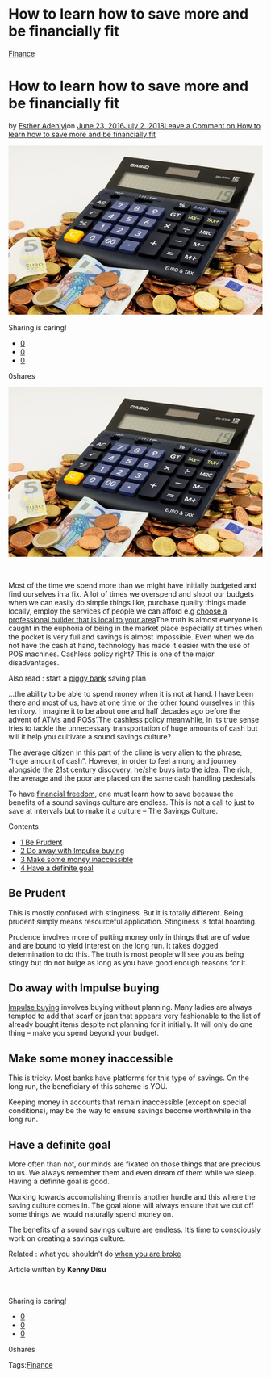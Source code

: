 # How to learn how to save more and be financially fit

[Finance](https://estheradeniyi.com/category/finance/)
# How to learn how to save more and be financially fit

by [Esther Adeniyi](https://estheradeniyi.com/author/esther-adeniyi/)on [June 23, 2016July 2, 2018](https://estheradeniyi.com/developing-savings-culture/)[Leave a Comment on How to learn how to save more and be financially fit](https://estheradeniyi.com/developing-savings-culture/#respond)

![](images\howtosave.jpg)

Sharing is caring!

- [0](https://www.facebook.com/sharer/sharer.php?u=https%3A%2F%2Festheradeniyi.com%2Fdeveloping-savings-culture%2F&amp;t=How%20to%20learn%20how%20to%20save%20more%20and%20be%20financially%20fit)
- [0](https://twitter.com/intent/tweet?text=How%20to%20learn%20how%20to%20save%20more%20and%20be%20financially%20fit&amp;url=https%3A%2F%2Festheradeniyi.com%2Fdeveloping-savings-culture%2F)
- [0](#)

0shares

[![savings culture](images\howtosave.jpg)](images\howtosave.jpg)

&#xA0;

Most of the time we spend more than we might have initially budgeted and find ourselves in a fix. A lot of times we overspend and shoot our budgets when we can easily do simple things like, purchase quality things made locally, employ the services of people we can afford e.g&#xA0;[choose a professional builder that is local to your area](http://newlineconstruction.co.uk/builders-chiswick-w4/)The truth is almost everyone is caught in the euphoria of being in the market place especially at times when the pocket is very full and savings is almost impossible. Even when we do not have the cash at hand, technology has made it easier with the use of POS machines. Cashless policy right? This is one of the major disadvantages.

Also read : start a [piggy bank](https://www.estheradeniyi.com/how-to-start-piggy-bank-saving-plan-for?m=1) saving plan

&#x2026;the ability to be able to spend money when it is not at hand. I have been there and most of us, have at one time or the other found ourselves in this territory. I imagine it to be about one and half decades ago before the advent of ATMs and POSs&#x2019;.The cashless policy meanwhile, in its true sense tries to tackle the unnecessary transportation of huge amounts of cash but will it help you cultivate a sound savings culture?

The average citizen in this part of the clime is very alien to the phrase; &#x201C;huge amount of cash&#x201D;. However, in order to feel among and journey alongside the 21st century discovery, he/she buys into the idea. The rich, the average and the poor are placed on the same cash handling pedestals.

To have [financial freedom](https://www.estheradeniyi.com/financial-fitness-in-2016), one must learn how to save because the benefits of a sound savings culture are endless. This is not a call to just to save at intervals but to make it a culture &#x2013; The Savings Culture.

Contents

- [1 Be Prudent](#Be_Prudent)
- [2 Do away with Impulse buying](#Do_away_with_Impulse_buying)
- [3 Make some money inaccessible](#Make_some_money_inaccessible)
- [4 Have a definite goal](#Have_a_definite_goal)

## Be Prudent

This is mostly confused with stinginess. But it is totally different. Being prudent simply means resourceful application. Stinginess is total hoarding.

Prudence involves more of putting money only in things that are of value and are bound to yield interest on the long run. It takes dogged determination to do this. The truth is most people will see you as being stingy but do not bulge as long as you have good enough reasons for it.

## Do away with Impulse buying

[Impulse buying](https://www.estheradeniyi.com/impulse-buying-3-realistic-ways-to-stop) involves buying without planning. Many ladies are always tempted to add that scarf or jean that appears very fashionable to the list of already bought items despite not planning for it initially. It will only do one thing &#x2013; make you spend beyond your budget.

## Make some money inaccessible

This is tricky. Most banks have platforms for this type of savings. On the long run, the beneficiary of this scheme is YOU.

Keeping money in accounts that remain inaccessible (except on special conditions), may be the way to ensure savings become worthwhile in the long run.

## Have a definite goal

More often than not, our minds are fixated on those things that are precious to us. We always remember them and even dream of them while we sleep. Having a definite goal is good.

Working towards accomplishing them is another hurdle and this where the saving culture comes in. The goal alone will always ensure that we cut off some things we would naturally spend money on.

The benefits of a sound savings culture are endless. It&#x2019;s time to consciously work on creating a savings culture.

Related : what you shouldn&#x2019;t do [when you are broke](https://www.estheradeniyi.com/what-you-shouldnt-do-when-you-are-broke?m=1)

Article written by **Kenny Disu**

&#xA0;

Sharing is caring!

- [0](https://www.facebook.com/sharer/sharer.php?u=https%3A%2F%2Festheradeniyi.com%2Fdeveloping-savings-culture%2F&amp;t=How%20to%20learn%20how%20to%20save%20more%20and%20be%20financially%20fit)
- [0](https://twitter.com/intent/tweet?text=How%20to%20learn%20how%20to%20save%20more%20and%20be%20financially%20fit&amp;url=https%3A%2F%2Festheradeniyi.com%2Fdeveloping-savings-culture%2F)
- [0](#)

0shares

Tags:[Finance](https://estheradeniyi.com/tag/finance/)